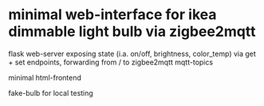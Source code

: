 # minimal web-interface for ikea dimmable light bulb via zigbee2mqtt

flask web-server exposing state (i.a. on/off, brightness, color_temp) via get + set endpoints, forwarding from / to zigbee2mqtt mqtt-topics

minimal html-frontend

fake-bulb for local testing
